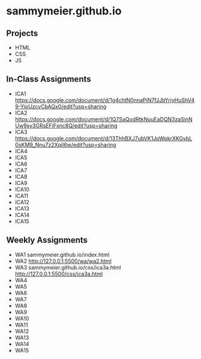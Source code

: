 # sammymeier.github.io


## Projects
- HTML
- CSS
- JS

## In-Class Assignments
- ICA1 https://docs.google.com/document/d/1g4chtN0nnaPiN7fJJbYrjyHuShV49-YioUzcvCbAQx0/edit?usp=sharing 
- ICA2 https://docs.google.com/document/d/1Q7SaQodRtkNuuEaDQN3zaSinNUw9sy3GRsEFiFxnc8Q/edit?usp=sharing 
- ICA3 https://docs.google.com/document/d/13ThhBXJ7ubVK1JpWpkrXKGvbL0sKM9_Nnu7z2XqiI6w/edit?usp=sharing 
- ICA4
- ICA5
- ICA6
- ICA7
- ICA8
- ICA9
- ICA10
- ICA11
- ICA12
- ICA13
- ICA14
- ICA15

## Weekly Assignments
- WA1 sammymeier.github.io/index.html 
- WA2 http://127.0.0.1:5500/wa/wa2.html 
- WA3 sammymeier.github.io/css/ica3a.html   http://127.0.0.1:5500/css/ica3a.html
- WA4
- WA5
- WA6
- WA7
- WA8
- WA9
- WA10
- WA11
- WA12
- WA13
- WA14
- WA15
